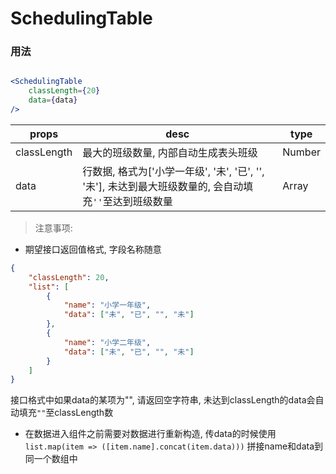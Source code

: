 # SchedulingTable

### 用法

```jsx harmony

<SchedulingTable
    classLength={20}
    data={data}
/>

```


| props | desc | type|
|--- |--- |--- |
| classLength | 最大的班级数量, 内部自动生成表头班级 | Number |
| data | 行数据, 格式为['小学一年级', '未', '已', '', '未'], 未达到最大班级数量的, 会自动填充`''`至达到班级数量| Array|

> 注意事项:  

- 期望接口返回值格式, 字段名称随意
```json
{
    "classLength": 20,
    "list": [
        {
            "name": "小学一年级",
            "data": ["未", "已", "", "未"]
        },  
        {
            "name": "小学二年级",
            "data": ["未", "已", "", "未"]
        }
    ]
}
```
接口格式中如果data的某项为"", 请返回空字符串, 未达到classLength的data会自动填充`""`至classLength数

- 在数据进入组件之前需要对数据进行重新构造, 传data的时候使用 `list.map(item => ([item.name].concat(item.data)))` 拼接name和data到同一个数组中
